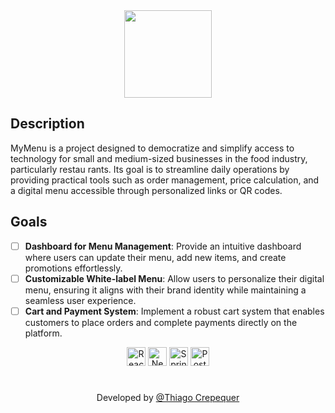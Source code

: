 <div align="center">
  <img width="140" src="https://github.com/user-attachments/assets/cfbad842-f533-496b-a3f3-b77c3d8b9962"/>
</div>


## Description
MyMenu is a project designed to democratize and simplify access to technology for small and medium-sized businesses in the food industry, 
particularly restau
rants. Its goal is to streamline daily operations by providing practical tools such as order management, price calculation, and a digital menu accessible through personalized links or QR codes.

## Goals
- [ ] **Dashboard for Menu Management**: Provide an intuitive dashboard where users can update their menu, add new items, and create promotions effortlessly.
- [ ] **Customizable White-label Menu**: Allow users to personalize their digital menu, ensuring it aligns with their brand identity while maintaining a seamless user experience.
- [ ] **Cart and Payment System**: Implement a robust cart system that enables customers to place orders and complete payments directly on the platform.

<div align="center">
	<img width="30" src="https://user-images.githubusercontent.com/25181517/183897015-94a058a6-b86e-4e42-a37f-bf92061753e5.png" alt="React" title="React"/>
	<img width="30" src="https://github.com/marwin1991/profile-technology-icons/assets/136815194/5f8c622c-c217-4649-b0a9-7e0ee24bd704" alt="Next.js" title="Next.js"/>
	<img width="30" src="https://user-images.githubusercontent.com/25181517/117201470-f6d56780-adec-11eb-8f7c-e70e376cfd07.png" alt="Spring" title="Spring"/>
	<img width="30" src="https://user-images.githubusercontent.com/25181517/117208740-bfb78400-adf5-11eb-97bb-09072b6bedfc.png" alt="PostgreSQL" title="PostgreSQL"/>
</div>

# 

<div align="center">
  <p>Developed by <a href="https://github.com/ThiagoCrepequer">@Thiago Crepequer</a></p>
</div>
